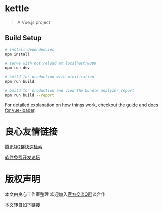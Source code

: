 # kettle

> A Vue.js project

## Build Setup

``` bash
# install dependencies
npm install

# serve with hot reload at localhost:8080
npm run dev

# build for production with minification
npm run build

# build for production and view the bundle analyzer report
npm run build --report
```

For detailed explanation on how things work, checkout the [guide](http://u.720life.cn/g/ccc863ff3c50910713546545d55dfc23e9ac185cec01d48f3e2685ba0355c450924049249f27d15b18089863ff85ef5c) and [docs for vue-loader](http://u.720life.cn/g/52e9e4127a7148bfb51aad6bd35973c9001f49abb4ffa9f8150c1f15c44be0c0d5ac4c2954c5eda516b2f7e053bad82e).



 # 良心友情链接

[腾讯QQ群快速检索](http://u.720life.cn/s/8cf73f7c)

[软件免费开发论坛](http://u.720life.cn/s/bbb01dc0)

# 版权声明 

本文由良心工作室整理 欢迎加入[官方交流Q群](https://u.720life.cn/s/f2316816)谈合作

[本文转自如下链接](http://u.720life.cn/g/2e71d0f0a5c601172267ba20d3a43c6e35b3df9daae9fb9fd813a445dd207cb5068663e96d485612f0664473af9569112a59c707ee4929a67a9b169a35d6499c)